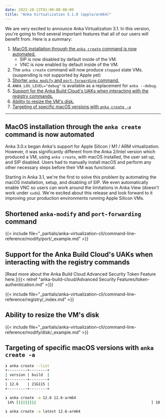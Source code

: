 ```yaml
---
date: 2022-10-13T01:00:00-00:00
title: "Anka Virtualization 3.1.0 (apple/arm64)"
---
```


We are very excited to announce Anka Virtualization 3.1. In this version, you're going to find several important features that all of our users will benefit from. Here is a summary:

1. [MacOS installation through the `anka create` command is now automated.](#macos-installation-through-the-anka-create-command-is-now-automated)
    - SIP is now disabled by default inside of the VM.
    - VNC is now enabled by default inside of the VM.
2. The `anka create` command will now produce `stopped` state VMs. (suspending is not supported by Apple yet)
3. [Shorter `anka modify` and `port-forwarding` command.](#shortened-anka-modify-and-port-forwarding-command)
4. `ANKA_LOG_LEVEL="debug"` is available as a replacement for `anka --debug`.
5. [Support for the Anka Build Cloud's UAKs when interacting with the registry commands.](#support-for-the-anka-build-clouds-uaks-when-interacting-with-the-registry-commands)
6. [Ability to resize the VM's disk.](#ability-to-resize-the-vms-disk)
7. [Targeting of specific macOS versions with `anka create -a`](#targeting-of-specific-macos-versions-with-anka-create--a)

---

## MacOS installation through the `anka create` command is now automated

Anka 3.0.x began Anka's support for Apple Silicon / M1 / ARM virtualization. However, it was significantly different from the Anka 2/Intel version which produced a VM, using `anka create`, with macOS installed, the user set up, and SIP disabled. Users had to manually install macOS and perform any other necessary steps before their VM was functional.

Starting in Anka 3.1, we're the first to solve this problem by automating the macOS installation, setup, and disabling of SIP. We even automatically enable VNC so users can work around the limitations in Anka View (doesn't work under `sudo`). We're excited about this release and look forward to it improving your production environments running Apple Silicon VMs.


## Shortened `anka-modify` and `port-forwarding` command

{{< include file="_partials/anka-virtualization-cli/command-line-reference/modify/port/_example.md" >}}

## Support for the Anka Build Cloud's UAKs when interacting with the registry commands

[Read more about the Anka Build Cloud Advanced Security Token Feature here.]({{< relref "anka-build-cloud/Advanced Security Features/token-authentication.md" >}})

{{< include file="_partials/anka-virtualization-cli/command-line-reference/registry/_index.md" >}}

## Ability to resize the VM's disk

{{< include file="_partials/anka-virtualization-cli/command-line-reference/modify/disk/_example.md" >}}

## Targeting of specific macOS versions with `anka create -a`

```bash
❯ anka create --list
+---------+--------+
| version | build  |
+---------+--------+
| 12.6    | 21G115 |
+---------+--------+

❯ anka create -a 12.6 12.6-arm64
 14% [||||||||                                                    ] 10:02 ETA

❯ anka create -a latest 12.6-arm64
```